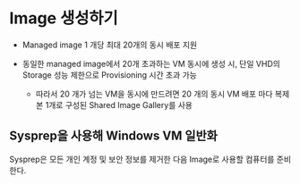 # Image 생성하기

- Managed image 1 개당 최대 20개의 동시 배포 지원

- 동일한 managed image에서 20개 초과하는 VM 동시에 생성 시, 단일 VHD의 Storage 성능 제한으로 Provisioning 시간 초과 가능
    - 따라서 20 개가 넘는 VM을 동시에 만드려면 20 개의 동시 VM 배포 마다 복제본 1개로 구성된 Shared Image Gallery를 사용

## Sysprep을 사용해 Windows VM 일반화

Sysprep은 모든 개인 계정 및 보안 정보를 제거한 다음 Image로 사용할 컴퓨터를 준비한다.